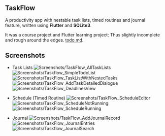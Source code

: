 ## TaskFlow

A productivity app with nestable task lists, timed routines and journal feature, written using **Flutter** and **SQLite3**.

It was a course project and Flutter learning project; Thus slightly incomplete and rough around the edges. [todo.md](https://github.com/mahesh-hegde/TaskFlow/blob/main/todo.md).

## Screenshots

* Task Lists
![Screenshots/TaskFlow_AllTaskLists](https://github.com/mahesh-hegde/TaskFlow/blob/main/Screenshots/TaskFlow_AllTaskLists.png)
![Screenshots/Taskflow_SimpleTodoList](https://github.com/mahesh-hegde/TaskFlow/blob/main/Screenshots/Taskflow_SimpleTodoList.png)
![Screenshots/TaskFlow_TaskListWithNestedTasks](https://github.com/mahesh-hegde/TaskFlow/blob/main/Screenshots/TaskFlow_TaskListWithNestedTasks.png)
![Screenshots/TaskFlow_AddTaskDetailedDialogue](https://github.com/mahesh-hegde/TaskFlow/blob/main/Screenshots/TaskFlow_AddTaskDetailedDialogue.png)
![Screenshots/TaskFlow_DeadlinesView](https://github.com/mahesh-hegde/TaskFlow/blob/main/Screenshots/TaskFlow_DeadlinesView.png)

* Schedule (Timed Routine)
![Screenshots/TaskFlow_ScheduleEditor](https://github.com/mahesh-hegde/TaskFlow/blob/main/Screenshots/TaskFlow_ScheduleEditor.png)
![Screenshots/TaskFlow_ScheduleNotRunning](https://github.com/mahesh-hegde/TaskFlow/blob/main/Screenshots/TaskFlow_ScheduleNotRunning.png)
![Screenshots/TaskFlow_ScheduleRunning](https://github.com/mahesh-hegde/TaskFlow/blob/main/Screenshots/TaskFlow_ScheduleRunning.png)

* Journal
![Screenshots/TaskFlow_AddJournalRecord](https://github.com/mahesh-hegde/TaskFlow/blob/main/Screenshots/TaskFlow_AddJournalRecord.png)
![Screenshots/TaskFlow_JournalEntries](https://github.com/mahesh-hegde/TaskFlow/blob/main/Screenshots/TaskFlow_JournalEntries.png)
![Screenshots/Taskflow_JournalSearch](https://github.com/mahesh-hegde/TaskFlow/blob/main/Screenshots/Taskflow_JournalSearch.png)

